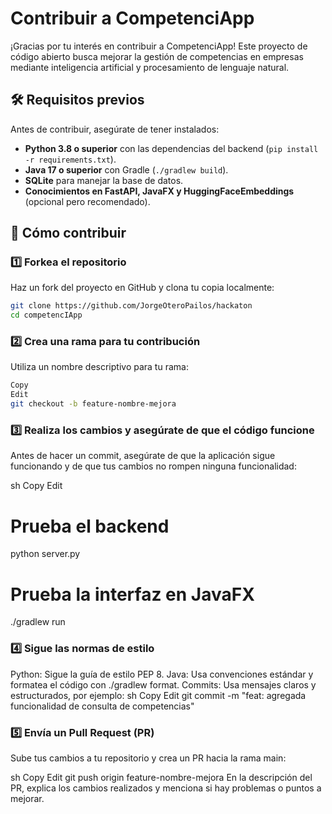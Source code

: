 # Contribuir a CompetenciApp

¡Gracias por tu interés en contribuir a CompetenciApp! Este proyecto de código abierto busca mejorar la gestión de competencias en empresas mediante inteligencia artificial y procesamiento de lenguaje natural.

## 🛠️ Requisitos previos
Antes de contribuir, asegúrate de tener instalados:

- **Python 3.8 o superior** con las dependencias del backend (`pip install -r requirements.txt`).
- **Java 17 o superior** con Gradle (`./gradlew build`).
- **SQLite** para manejar la base de datos.
- **Conocimientos en FastAPI, JavaFX y HuggingFaceEmbeddings** (opcional pero recomendado).

## 📌 Cómo contribuir

### 1️⃣ Forkea el repositorio
Haz un fork del proyecto en GitHub y clona tu copia localmente:

```sh
git clone https://github.com/JorgeOteroPailos/hackaton
cd competencIApp
```
### 2️⃣ Crea una rama para tu contribución
Utiliza un nombre descriptivo para tu rama:

```sh
Copy
Edit
git checkout -b feature-nombre-mejora
```
### 3️⃣ Realiza los cambios y asegúrate de que el código funcione
Antes de hacer un commit, asegúrate de que la aplicación sigue funcionando y de que tus cambios no rompen ninguna funcionalidad:

sh
Copy
Edit
# Prueba el backend
python server.py

# Prueba la interfaz en JavaFX
./gradlew run
### 4️⃣ Sigue las normas de estilo
Python: Sigue la guía de estilo PEP 8.
Java: Usa convenciones estándar y formatea el código con ./gradlew format.
Commits: Usa mensajes claros y estructurados, por ejemplo:
sh
Copy
Edit
git commit -m "feat: agregada funcionalidad de consulta de competencias"
### 5️⃣ Envía un Pull Request (PR)
Sube tus cambios a tu repositorio y crea un PR hacia la rama main:

sh
Copy
Edit
git push origin feature-nombre-mejora
En la descripción del PR, explica los cambios realizados y menciona si hay problemas o puntos a mejorar.
